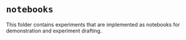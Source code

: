 # `notebooks`

This folder contains experiments that are implemented as notebooks for demonstration and experiment drafting.
